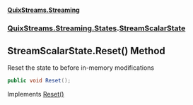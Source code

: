 #### [QuixStreams.Streaming](index.md 'index')
### [QuixStreams.Streaming.States](QuixStreams.Streaming.States.md 'QuixStreams.Streaming.States').[StreamScalarState](StreamScalarState.md 'QuixStreams.Streaming.States.StreamScalarState')

## StreamScalarState.Reset() Method

Reset the state to before in-memory modifications

```csharp
public void Reset();
```

Implements [Reset()](IStreamState.Reset().md 'QuixStreams.Streaming.States.IStreamState.Reset()')